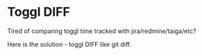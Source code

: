 # Toggl DIFF

Tired of comparing toggl time tracked with jira/redmine/taiga/etc?

Here is the solution - toggl DIFF like git diff.